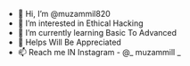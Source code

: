 - 👋 Hi, I’m @muzammil820
- 👀 I’m interested in Ethical Hacking
- 🌱 I’m currently learning Basic To Advanced
- 💞️ Helps Will Be Appreciated 
- 📫 Reach me IN Instagram - @_ muzammill _

